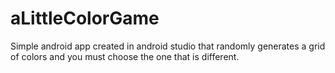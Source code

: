 # aLittleColorGame

Simple android app created in android studio that randomly generates a grid of colors and you must 
choose the one that is different.



